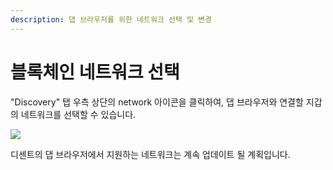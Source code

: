 ```yaml
---
description: 댑 브라우저를 위한 네트워크 선택 및 변경
---
```


# 블록체인 네트워크 선택

"Discovery" 탭 우측 상단의 network 아이콘을 클릭하여, 댑 브라우저와 연결할 지갑의 네트워크를 선택할 수 있습니다.

![](../../.gitbook/assets/한국어.gif)

디센트의 댑 브라우저에서 지원하는 네트워크는 계속 업데이트 될 계획입니다.
